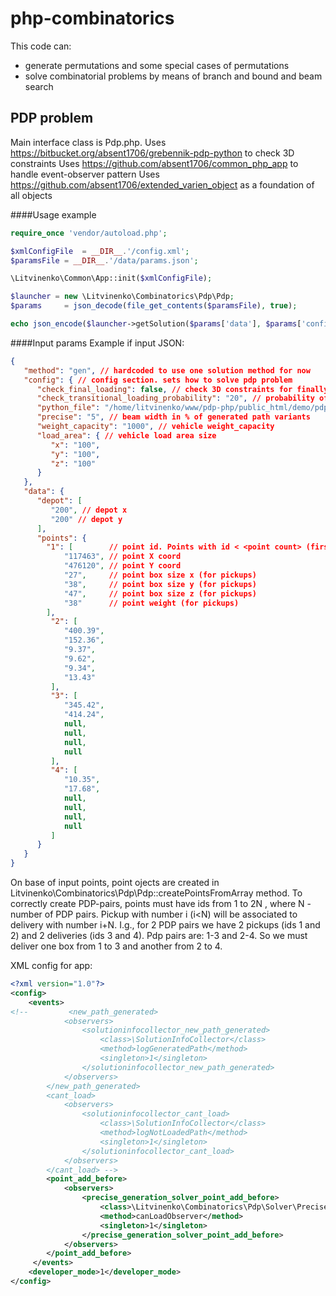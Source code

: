# php-combinatorics
This code can:
 * generate permutations and some special cases of permutations
 * solve combinatorial problems by means of branch and bound and beam search
 
## PDP problem
Main interface class is Pdp.php. 
Uses https://bitbucket.org/absent1706/grebennik-pdp-python to check 3D constraints
Uses https://github.com/absent1706/common_php_app to handle event-observer pattern
Uses https://github.com/absent1706/extended_varien_object as a foundation of all objects

####Usage example

```php
require_once 'vendor/autoload.php';

$xmlConfigFile  = __DIR__.'/config.xml';
$paramsFile = __DIR__.'/data/params.json';

\Litvinenko\Common\App::init($xmlConfigFile);

$launcher = new \Litvinenko\Combinatorics\Pdp\Pdp;
$params     = json_decode(file_get_contents($paramsFile), true);

echo json_encode($launcher->getSolution($params['data'], $params['config']));
```

####Input params
Example if input JSON:
```json
{
   "method": "gen", // hardcoded to use one solution method for now
   "config": { // config section. sets how to solve pdp problem
      "check_final_loading": false, // check 3D constraints for finally generated 'best' paths
      "check_transitional_loading_probability": "20", // probability of checking 3D constraints in partial paths
      "python_file": "/home/litvinenko/www/pdp-php/public_html/demo/pdphelper/pdphelper.py", // where script for checking 3D constraints is located
      "precise": "5", // beam width in % of generated path variants
      "weight_capacity": "1000", // vehicle weight_capacity
      "load_area": { // vehicle load area size
         "x": "100",
         "y": "100",
         "z": "100"
      }
   },
   "data": {
      "depot": [
         "200", // depot x
         "200" // depot y
      ],
      "points": {
        "1": [        // point id. Points with id < <point count> (first 2 points in this example) will be treated as pickups, other half of points - as deliveries
            "117463", // point X coord
            "476120", // point Y coord
            "27",     // point box size x (for pickups)
            "38",     // point box size y (for pickups)
            "47",     // point box size z (for pickups)
            "38"      // point weight (for pickups)
        ],
         "2": [
            "400.39",
            "152.36",
            "9.37",
            "9.62",
            "9.34",
            "13.43"
         ],
         "3": [
            "345.42",
            "414.24",
            null,
            null,
            null,
            null
         ],
         "4": [
            "10.35",
            "17.68",
            null,
            null,
            null,
            null
         ]
      }
   }
}
```

On base of input points, point ojects are created in Litvinenko\Combinatorics\Pdp\Pdp::createPointsFromArray method.
To correctly create PDP-pairs, points must have ids from 1 to 2N , where N - number of PDP pairs.
Pickup with number i (i<N) will be associated to delivery with number i+N. 
I.g., for 2 PDP pairs we have 2 pickups (ids 1 and 2) and 2 deliveries (ids 3 and 4). Pdp pairs are: 1-3 and 2-4. So we must deliver one box from 1 to 3 and another from 2 to 4.

XML config for app:
```xml
<?xml version="1.0"?>
<config>
    <events>
<!--         <new_path_generated>
            <observers>
                <solutioninfocollector_new_path_generated>
                    <class>\SolutionInfoCollector</class>
                    <method>logGeneratedPath</method>
                    <singleton>1</singleton>
                </solutioninfocollector_new_path_generated>
            </observers>
        </new_path_generated>
        <cant_load>
            <observers>
                <solutioninfocollector_cant_load>
                    <class>\SolutionInfoCollector</class>
                    <method>logNotLoadedPath</method>
                    <singleton>1</singleton>
                </solutioninfocollector_cant_load>
            </observers>
        </cant_load> -->
        <point_add_before>
            <observers>
                <precise_generation_solver_point_add_before>
                    <class>\Litvinenko\Combinatorics\Pdp\Solver\PreciseGenerationSolver</class>
                    <method>canLoadObserver</method>
                    <singleton>1</singleton>
                </precise_generation_solver_point_add_before>
            </observers>
        </point_add_before>
     </events>
    <developer_mode>1</developer_mode>
</config>
```
